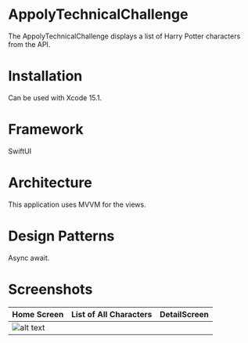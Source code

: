 # AppolyTechnicalChallenge
The AppolyTechnicalChallenge displays a list of Harry Potter characters from the API.

# Installation
Can be used with Xcode 15.1.

# Framework
SwiftUI

# Architecture
This application uses MVVM for the views.

# Design Patterns
Async await.

# Screenshots

|Home Screen|List of All Characters|DetailScreen|
|---|---|---|
|![alt text](http://url/to/Users/macbook/Desktop/HomeScreen.png)|

